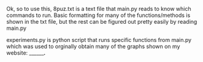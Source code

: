 Ok, so to use this, 8puz.txt is a text file that main.py reads to know which commands to run. 
Basic formatting for many of the functions/methods is shown in the txt file, but the rest can be figured out pretty easily by reading main.py

experiments.py is python script that runs specific functions from main.py which was used to
orginally obtain many of the graphs shown on my website: _________.___
